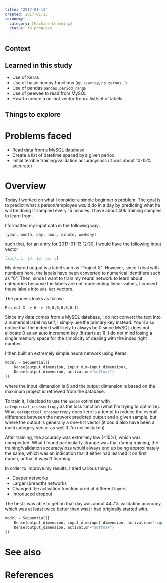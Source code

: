 ```yaml
---
title: "2017-01-13"
created: 2017-01-13
taxonomy:
  category: [Machine Learning]
  status: in progress
---
```


## Context

## Learned in this study
* Use of Keras
* Use of basic numpy functions (`np.asarray`, `np.zeroes`, `)
* Use of pandas `pandas.period_range`
* Use of peewee to read from MySQL
* How to create a on-hot vector from a list/set of labels

## Things to explore

# Problems faced
* Read data from a MySQL database
* Create a list of datetime spaced by a given period
* Initial terrible training/validation accuracy/loss (it was about 10-15% accurate)

# Overview
Today I worked on what I consider a simple beginner's problem. The goal is to predict what a person/employee would do in a day by predicting what he will be doing if sampled every 15 minutes. I have about 40k training samples to learn from.

I formatted my input data in the following way:

```
[year, month, day, hour, minute, weekday]
```

such that, for an entry for 2017-01-13 12:30, I would have the following input vector

```python
[2017, 1, 13, 12, 30, 5]
```

My desired output is a label such as "Project X". However, since I deal with numbers here, the labels have been converted to numerical identifiers such as "6". Then, since I want to train my neural network to learn about categories because the labels are not representing linear values, I convert these labels into `one hot` vectors.

The process looks as follow:

```
Project X -> 6 -> [0,0,0,0,0,0,1]
```

Since my data comes from a MySQL database, I do not convert the text into a numerical label myself, I simply use the primary key instead. You'll also notice that the index 0 will likely to always be 0 since MySQL does not allocate 0 as an auto increment key (it starts at 1). I do not mind losing a single memory space for the simplicity of dealing with the index right number.

I then built an extremely simple neural network using Keras.

```python
model = Sequential([
    Dense(output_dimension, input_dim=input_dimension),
    Dense(output_dimension, activation="softmax")
])
```

where the input_dimension is 6 and the output dimension is based on the maximum project id retrieved from the database.

To train it, I decided to use the `nadam` optimizer with `categorical_crossentropy` as the loss function (what I'm trying to optimize). What `categorical_crossentropy` does here is attempt to reduce the overall difference between the network predicted output and a given sample, but where the output is generally a one-hot vector (it could also have been a multi category vector as well if I'm not mistaken).

After training, the accuracy was extremely low (<15%), which was unexpected. What I found particularly strange was that during training, the training/validation accuracy/loss would always end up being approximately the same, which was an indication that it either had learned it on first epoch, or that it wasn't learning.

In order to improve my results, I tried various things:
* Deeper networks
* Larger (breadth) networks
* Changed the activation function used at different layers
* Introduced dropout

The best I was able to get on that day was about 44.7% validation accuracy, which was at least twice better than what I had originally started with.

```python
model = Sequential([
    Dense(output_dimension, input_dim=input_dimension, activation="sigmoid"),
    Dense(output_dimension, activation="softmax")
])
```

# See also

# References
